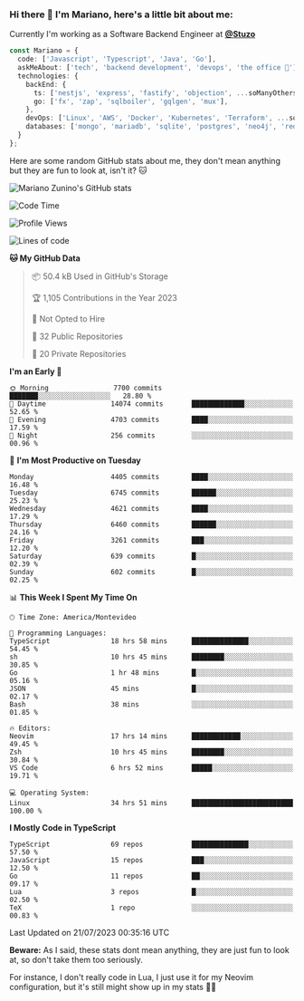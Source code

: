 ### Hi there 👋 I'm Mariano, here's a little bit about me:

Currently I'm working as a Software Backend Engineer at [**@Stuzo**](https://www.stuzo.com/)

```ts
const Mariano = {
  code: ['Javascript', 'Typescript', 'Java', 'Go'],
  askMeAbout: ['tech', 'backend development', 'devops', 'the office 💼'],
  technologies: {
    backEnd: {
      ts: ['nestjs', 'express', 'fastify', 'objection', ...soManyOthersFrameworks],
      go: ['fx', 'zap', 'sqlboiler', 'gqlgen', 'mux'],
    },
    devOps: ['Linux', 'AWS', 'Docker', 'Kubernetes', 'Terraform', ...soManyOthersTools],
    databases: ['mongo', 'mariadb', 'sqlite', 'postgres', 'neo4j', 'redis'],
  }
};
```

Here are some random GitHub stats about me, they don't mean anything but they are fun to look at, isn't it? 🐱

![Mariano Zunino's GitHub stats](https://github-readme-stats.vercel.app/api?username=marianozunino&count_private=true&show_icons=true&theme=radical)

<!--START_SECTION:waka-->
![Code Time](http://img.shields.io/badge/Code%20Time-958%20hrs%2032%20mins-blue)

![Profile Views](http://img.shields.io/badge/Profile%20Views-0-blue)

![Lines of code](https://img.shields.io/badge/From%20Hello%20World%20I%27ve%20Written-9.6%20million%20lines%20of%20code-blue)

**🐱 My GitHub Data** 

> 📦 50.4 kB Used in GitHub's Storage 
 > 
> 🏆 1,105 Contributions in the Year 2023
 > 
> 🚫 Not Opted to Hire
 > 
> 📜 32 Public Repositories 
 > 
> 🔑 20 Private Repositories 
 > 
**I'm an Early 🐤** 

```text
🌞 Morning                7700 commits        ███████░░░░░░░░░░░░░░░░░░   28.80 % 
🌆 Daytime                14074 commits       █████████████░░░░░░░░░░░░   52.65 % 
🌃 Evening                4703 commits        ████░░░░░░░░░░░░░░░░░░░░░   17.59 % 
🌙 Night                  256 commits         ░░░░░░░░░░░░░░░░░░░░░░░░░   00.96 % 
```
📅 **I'm Most Productive on Tuesday** 

```text
Monday                   4405 commits        ████░░░░░░░░░░░░░░░░░░░░░   16.48 % 
Tuesday                  6745 commits        ██████░░░░░░░░░░░░░░░░░░░   25.23 % 
Wednesday                4621 commits        ████░░░░░░░░░░░░░░░░░░░░░   17.29 % 
Thursday                 6460 commits        ██████░░░░░░░░░░░░░░░░░░░   24.16 % 
Friday                   3261 commits        ███░░░░░░░░░░░░░░░░░░░░░░   12.20 % 
Saturday                 639 commits         █░░░░░░░░░░░░░░░░░░░░░░░░   02.39 % 
Sunday                   602 commits         █░░░░░░░░░░░░░░░░░░░░░░░░   02.25 % 
```


📊 **This Week I Spent My Time On** 

```text
🕑︎ Time Zone: America/Montevideo

💬 Programming Languages: 
TypeScript               18 hrs 58 mins      ██████████████░░░░░░░░░░░   54.45 % 
sh                       10 hrs 45 mins      ████████░░░░░░░░░░░░░░░░░   30.85 % 
Go                       1 hr 48 mins        █░░░░░░░░░░░░░░░░░░░░░░░░   05.16 % 
JSON                     45 mins             █░░░░░░░░░░░░░░░░░░░░░░░░   02.17 % 
Bash                     38 mins             ░░░░░░░░░░░░░░░░░░░░░░░░░   01.85 % 

🔥 Editors: 
Neovim                   17 hrs 14 mins      ████████████░░░░░░░░░░░░░   49.45 % 
Zsh                      10 hrs 45 mins      ████████░░░░░░░░░░░░░░░░░   30.84 % 
VS Code                  6 hrs 52 mins       █████░░░░░░░░░░░░░░░░░░░░   19.71 % 

💻 Operating System: 
Linux                    34 hrs 51 mins      █████████████████████████   100.00 % 
```

**I Mostly Code in TypeScript** 

```text
TypeScript               69 repos            ██████████████░░░░░░░░░░░   57.50 % 
JavaScript               15 repos            ███░░░░░░░░░░░░░░░░░░░░░░   12.50 % 
Go                       11 repos            ██░░░░░░░░░░░░░░░░░░░░░░░   09.17 % 
Lua                      3 repos             █░░░░░░░░░░░░░░░░░░░░░░░░   02.50 % 
TeX                      1 repo              ░░░░░░░░░░░░░░░░░░░░░░░░░   00.83 % 
```




 Last Updated on 21/07/2023 00:35:16 UTC
<!--END_SECTION:waka-->

**Beware:** As I said, these stats dont mean anything, they are just fun to look at, so don't take them too seriously.

For instance, I don't really code in Lua, I just use it for my Neovim configuration, but it's still might show up in my stats 🤷‍♂️
